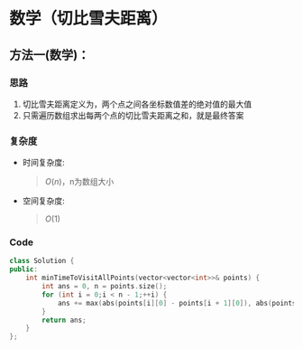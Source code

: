 # 数学（切比雪夫距离）
## 方法一(数学)：
### 思路
1. 切比雪夫距离定义为，两个点之间各坐标数值差的绝对值的最大值
2. 只需遍历数组求出每两个点的切比雪夫距离之和，就是最终答案
### 复杂度
- 时间复杂度:
  > $O(n)$，n为数组大小
- 空间复杂度:
  > $O(1)$

### Code
```C++ []
class Solution {
public:
    int minTimeToVisitAllPoints(vector<vector<int>>& points) {
        int ans = 0, n = points.size();
        for (int i = 0;i < n - 1;++i) {
            ans += max(abs(points[i][0] - points[i + 1][0]), abs(points[i][1] - points[i + 1][1]));
        }
        return ans;
    }
};
```